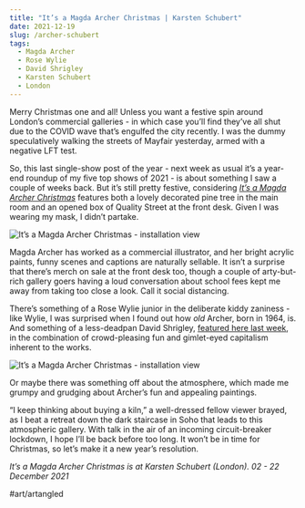 ```yaml
---
title: "It’s a Magda Archer Christmas | Karsten Schubert"
date: 2021-12-19
slug: /archer-schubert
tags:
  - Magda Archer
  - Rose Wylie
  - David Shrigley
  - Karsten Schubert
  - London
---
```


Merry Christmas one and all! Unless you want a festive spin around London’s commercial galleries - in which case you’ll find they’ve all shut due to the COVID wave that’s engulfed the city recently. I was the dummy speculatively walking the streets of Mayfair yesterday, armed with a negative LFT test.

So, this last single-show post of the year - next week as usual it’s a year-end roundup of my five top shows of 2021 - is about something I saw a couple of weeks back. But it’s still pretty festive, considering *[It’s a Magda Archer Christmas](https://www.karstenschubert.com/exhibitions/234-magda-archer-its-a-magda-archer-christmas/)* features both a lovely decorated pine tree in the main room and an opened box of Quality Street at the front desk. Given I was wearing my mask, I didn’t partake.

![It’s a Magda Archer Christmas - installation view](/archer-schubert-1.jpeg)

Magda Archer has worked as a commercial illustrator, and her bright acrylic paints, funny scenes and captions are naturally sellable. It isn’t a surprise that there’s merch on sale at the front desk too, though a couple of arty-but-rich gallery goers having a loud conversation about school fees kept me away from taking too close a look. Call it social distancing.

There’s something of a Rose Wylie junior in the deliberate kiddy zaniness - like Wylie, I was surprised when I found out how *old* Archer, born in 1964, is. And something of a less-deadpan David Shrigley, [featured here last week](/shrigley-stephen-friedman), in the combination of crowd-pleasing fun and gimlet-eyed capitalism inherent to the works.

![It’s a Magda Archer Christmas - installation view](/archer-schubert-2.jpeg)

Or maybe there was something off about the atmosphere, which made me grumpy and grudging about Archer’s fun and appealing paintings.

“I keep thinking about buying a kiln,” a well-dressed fellow viewer brayed, as I beat a retreat down the dark staircase in Soho that leads to this atmospheric gallery. With talk in the air of an incoming circuit-breaker lockdown, I hope I’ll be back before too long. It won’t be in time for Christmas, so let’s make it a new year’s resolution.

*It’s a Magda Archer Christmas is at Karsten Schubert (London). 02 - 22 December 2021*

#art/artangled
